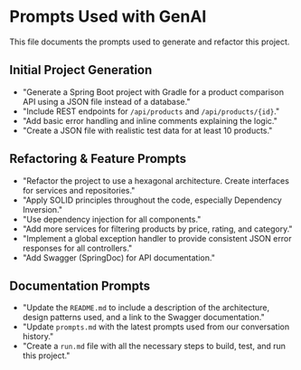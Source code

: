 # Prompts Used with GenAI

This file documents the prompts used to generate and refactor this project.

## Initial Project Generation

- "Generate a Spring Boot project with Gradle for a product comparison API using a JSON file instead of a database."
- "Include REST endpoints for `/api/products` and `/api/products/{id}`."
- "Add basic error handling and inline comments explaining the logic."
- "Create a JSON file with realistic test data for at least 10 products."

## Refactoring & Feature Prompts

- "Refactor the project to use a hexagonal architecture. Create interfaces for services and repositories."
- "Apply SOLID principles throughout the code, especially Dependency Inversion."
- "Use dependency injection for all components."
- "Add more services for filtering products by price, rating, and category."
- "Implement a global exception handler to provide consistent JSON error responses for all controllers."
- "Add Swagger (SpringDoc) for API documentation."

## Documentation Prompts

- "Update the `README.md` to include a description of the architecture, design patterns used, and a link to the Swagger documentation."
- "Update `prompts.md` with the latest prompts used from our conversation history."
- "Create a `run.md` file with all the necessary steps to build, test, and run this project."